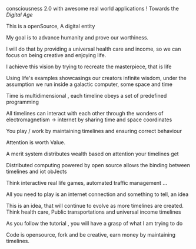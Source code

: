 consciousness 2.0 with awesome real world applications  ! 
Towards the *Digital Age*

This is a openSource, A digital entity

My goal is to advance humanity and prove our worthiness.

I will do that by providing a universal health care and income, so we can focus on being creative and enjoying life.

I achieve this vision by trying to recreate the masterpiece, that is life

Using life's examples showcasings our creators infinite wisdom, under the assumption we run inside a galactic computer, some space and time

Time is multidimensional , each timeline obeys a set of predefined programming

All timelines can interact with each other through the wonders of electromagnetism -> internet by sharing time and space coordinates

You play / work by maintaining timelines and ensuring correct behaviour

Attention is worth Value.

A merit system distributes wealth based on attention your timelines get

Distributed computing powered by open source allows the binding between timelines and iot obJects

Think interactive real life games, automated traffic management ...

All you need to play is an internet connection and something to tell, an idea

This is an idea, that will continue to evolve as more timelines are created. Think health care, Public transportations and universal income timelines

As you follow the tutorial , you will have a grasp of what I am trying to do

Code is opensource, fork and be creative, earn money by maintaining timelines.

